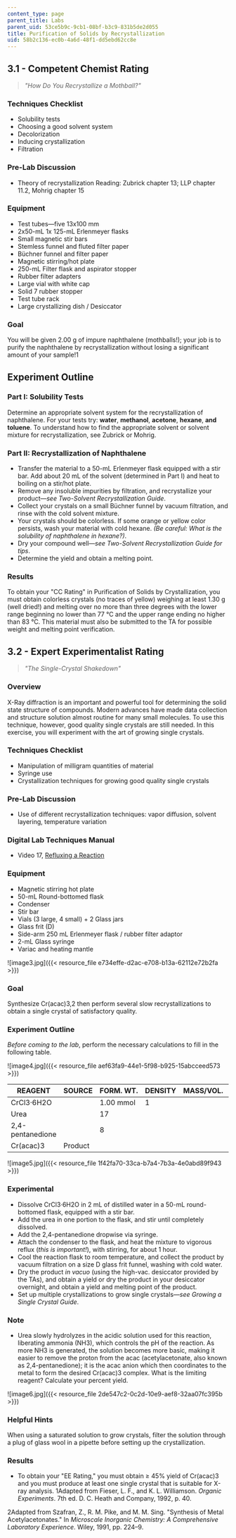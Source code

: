 ```yaml
---
content_type: page
parent_title: Labs
parent_uid: 53ce5b9c-9cb1-08bf-b3c9-831b5de2d055
title: Purification of Solids by Recrystallization
uid: 58b2c136-ec0b-4a6d-48f1-dd5ebd62cc8e
---
```


3.1 - Competent Chemist Rating
------------------------------

> _"How Do You Recrystallize a Mothball?"_

### Techniques Checklist

*   Solubility tests
*   Choosing a good solvent system
*   Decolorization
*   Inducing crystallization
*   Filtration

### Pre-Lab Discussion

*   Theory of recrystallization Reading: Zubrick chapter 13; LLP chapter 11.2, Mohrig chapter 15

### Equipment

*   Test tubes—five 13x100 mm
*   2x50-mL 1x 125-mL Erlenmeyer flasks
*   Small magnetic stir bars
*   Stemless funnel and fluted filter paper
*   Büchner funnel and filter paper
*   Magnetic stirring/hot plate
*   250-mL Filter flask and aspirator stopper
*   Rubber filter adapters
*   Large vial with white cap
*   Solid 7 rubber stopper
*   Test tube rack
*   Large crystallizing dish / Desiccator

### Goal

You will be given 2.00 g of impure naphthalene (mothballs!); your job is to purify the naphthalene by recrystallization without losing a significant amount of your sample!1

Experiment Outline
------------------

### Part I: Solubility Tests

Determine an appropriate solvent system for the recrystallization of naphthalene. For your tests try: **water**, **methanol**, **acetone**, **hexane**, **and** **toluene**. To understand how to find the appropriate solvent or solvent mixture for recrystallization, see Zubrick or Mohrig.

### Part II: Recrystallization of Naphthalene

*   Transfer the material to a 50-mL Erlenmeyer flask equipped with a stir bar. Add about 20 mL of the solvent (determined in Part I) and heat to boiling on a stir/hot plate.
*   Remove any insoluble impurities by filtration, and recrystallize your product—_see Two-Solvent Recrystallization Guide_.
*   Collect your crystals on a small Büchner funnel by vacuum filtration, and rinse with the cold solvent mixture.
*   Your crystals should be colorless. If some orange or yellow color persists, wash your material with cold hexane. _(Be careful: What is the solubility of naphthalene in hexane?)_.
*   Dry your compound well—_see Two-Solvent Recrystallization Guide for tips_.
*   Determine the yield and obtain a melting point.

### Results

To obtain your "CC Rating" in Purification of Solids by Crystallization, you must obtain colorless crystals (no traces of yellow) weighing at least 1.30 g (well dried!) and melting over no more than three degrees with the lower range beginning no lower than 77 °C and the upper range ending no higher than 83 °C. This material must also be submitted to the TA for possible weight and melting point verification.

3.2 - Expert Experimentalist Rating
-----------------------------------

> _"The Single-Crystal Shakedown"_

### Overview

X-Ray diffraction is an important and powerful tool for determining the solid state structure of compounds. Modern advances have made data collection and structure solution almost routine for many small molecules. To use this technique, however, good quality single crystals are still needed. In this exercise, you will experiment with the art of growing single crystals.

### Techniques Checklist

*   Manipulation of milligram quantities of material
*   Syringe use
*   Crystallization techniques for growing good quality single crystals

### Pre-Lab Discussion

*   Use of different recrystallization techniques: vapor diffusion, solvent layering, temperature variation

### Digital Lab Techniques Manual

*   Video 17, [Refluxing a Reaction](/courses/res-5-0001-digital-lab-techniques-manual-spring-2007/resources/refluxing-a-reaction)

### Equipment

*   Magnetic stirring hot plate
*   50-mL Round-bottomed flask
*   Condenser
*   Stir bar
*   Vials (3 large, 4 small) + 2 Glass jars
*   Glass frit (D)
*   Side-arm 250 mL Erlenmeyer flask / rubber filter adaptor
*   2-mL Glass syringe
*   Variac and heating mantle

![image3.jpg]({{< resource_file e734effe-d2ac-e708-b13a-62112e72b2fa >}})

### Goal

Synthesize Cr(acac)3,2 then perform several slow recrystallizations to obtain a single crystal of satisfactory quality.

### Experiment Outline

_Before coming to the lab_, perform the necessary calculations to fill in the following table.

![image4.jpg]({{< resource_file aef63fa9-44e1-5f98-b925-15abcceed573 >}})

| REAGENT | SOURCE | FORM. WT. | DENSITY | MASS/VOL. | MMOLES | EQUIV |
| --- | --- | --- | --- | --- | --- | --- |
| CrCl3·6H2O | &nbsp; | 1.00 mmol | 1 |
| Urea | &nbsp; | 17 |
| 2,4-pentanedione | &nbsp; | 8 |
| Cr(acac)3 | Product | &nbsp; |   

![image5.jpg]({{< resource_file 1f42fa70-33ca-b7a4-7b3a-4e0abd89f943 >}})

### Experimental

*   Dissolve CrCl3·6H2O in 2 mL of distilled water in a 50-mL round-bottomed flask, equipped with a stir bar.
*   Add the urea in one portion to the flask, and stir until completely dissolved.
*   Add the 2,4-pentanedione dropwise via syringe.
*   Attach the condenser to the flask, and heat the mixture to vigorous reflux (_this is important!_), with stirring, for about 1 hour.
*   Cool the reaction flask to room temperature, and collect the product by vacuum filtration on a size D glass frit funnel, washing with cold water.
*   Dry the product _in vacuo_ (using the high-vac. desiccator provided by the TAs), and obtain a yield or dry the product in your desiccator overnight, and obtain a yield and melting point of the product.
*   Set up multiple crystallizations to grow single crystals—_see Growing a Single Crystal Guide_.

### Note

*   Urea slowly hydrolyzes in the acidic solution used for this reaction, liberating ammonia (NH3), which controls the pH of the reaction. As more NH3 is generated, the solution becomes more basic, making it easier to remove the proton from the acac (acetylacetonate, also known as 2,4-pentanedione); it is the acac anion which then coordinates to the metal to form the desired Cr(acac)3 complex. What is the limiting reagent? Calculate your percent yield.

![image6.jpg]({{< resource_file 2de547c2-0c2d-10e9-aef8-32aa07fc395b >}})

### Helpful Hints

When using a saturated solution to grow crystals, filter the solution through a plug of glass wool in a pipette before setting up the crystallization.

### Results

*   To obtain your "EE Rating," you must obtain ≥ 45% yield of Cr(acac)3 and you must produce at least one single crystal that is suitable for X-ray analysis.
1Adapted from Fieser, L. F., and K. L. Williamson. _Organic Experiments_. 7th ed. D. C. Heath and Company, 1992, p. 40.

2Adapted from Szafran, Z., R. M. Pike, and M. M. Sing. "Synthesis of Metal Acetylacetonates." In _Microscale Inorganic Chemistry: A Comprehensive Laboratory Experience_. Wiley, 1991, pp. 224–9.